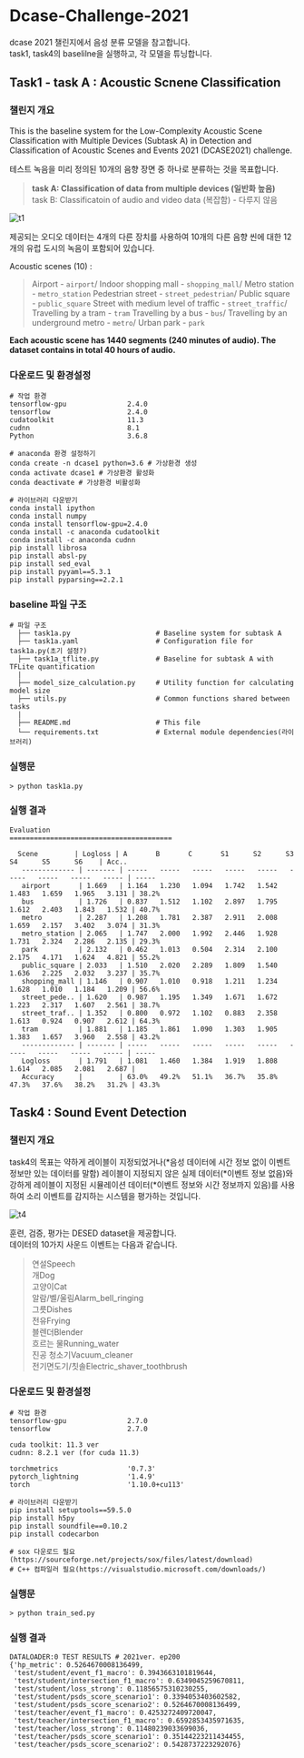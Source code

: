 # Dcase-Challenge-2021

dcase 2021 챌린지에서 음성 분류 모델을 참고합니다.  
task1, task4의 baselilne을 실행하고, 각 모델을 튜닝합니다. 

## Task1 - task A : Acoustic Scnene Classification

### 챌린지 개요
This is the baseline system for the Low-Complexity Acoustic Scene Classification with Multiple Devices (Subtask A) in Detection and Classification of Acoustic Scenes and Events 2021 (DCASE2021) challenge.

테스트 녹음을 미리 정의된 10개의 음향 장면 중 하나로 분류하는 것을 목표합니다.  

> **task A: Classification of data from multiple devices (일반화 높음)**  
task B: Classificatoin of audio and video data (복잡함) - 다루지 않음
> 

  ![t1](https://user-images.githubusercontent.com/50253860/204144277-0a1ebd21-d0c0-4491-aa37-074288ec85b2.png)


제공되는 오디오 데이터는 4개의 다른 장치를 사용하여 10개의 다른 음향 씬에 대한 12개의 유럽 도시의 녹음이 포함되어 있습니다.

Acoustic scenes (10) :

> Airport - `airport`/ Indoor shopping mall - `shopping_mall`/ Metro station - `metro_station`
Pedestrian street - `street_pedestrian`/ Public square - `public_square`
Street with medium level of traffic - `street_traffic`/ Travelling by a tram - `tram`
Travelling by a bus - `bus`/ Travelling by an underground metro - `metro`/ Urban park - `park`
> 

**Each acoustic scene has 1440 segments (240 minutes of audio). The dataset contains in total 40 hours of audio.**

### 다운로드 및 환경설정

```
# 작업 환경 
tensorflow-gpu               2.4.0
tensorflow                   2.4.0
cudatoolkit                  11.3
cudnn                        8.1 
Python                       3.6.8

# anaconda 환경 설정하기
conda create -n dcase1 python=3.6 # 가상환경 생성
conda activate dcase1 # 가상환경 활성화
conda deactivate # 가상환경 비활성화

# 라이브러리 다운받기
conda install ipython
conda install numpy
conda install tensorflow-gpu=2.4.0
conda install -c anaconda cudatoolkit
conda install -c anaconda cudnn
pip install librosa
pip install absl-py
pip install sed_eval
pip install pyyaml==5.3.1
pip install pyparsing==2.2.1
```
### baseline 파일 구조
```
# 파일 구조 
  ├── task1a.py                     # Baseline system for subtask A
  ├── task1a.yaml                   # Configuration file for task1a.py(초기 설정?)
  ├── task1a_tflite.py              # Baseline for subtask A with TFLite quantification
  |
  ├── model_size_calculation.py     # Utility function for calculating model size 
  ├── utils.py                      # Common functions shared between tasks
  |
  ├── README.md                     # This file
  └── requirements.txt              # External module dependencies(라이브러리)
```

### 실행문
```
> python task1a.py
```

### 실행 결과 
```
Evaluation
========================================
 
  Scene         | Logloss | A       B       C       S1      S2      S3      S4      S5      S6    | Acc..  
   ------------- | ------- | -----   -----   -----   -----   -----   -----   -----   -----   ----- | -----  
   airport       | 1.669   | 1.164   1.230   1.094   1.742   1.542   1.483   1.659   1.965   3.131 | 38.2%  
   bus           | 1.726   | 0.837   1.512   1.102   2.897   1.795   1.612   2.403   1.843   1.532 | 40.7%  
   metro         | 2.287   | 1.208   1.781   2.387   2.911   2.008   1.659   2.157   3.402   3.074 | 31.3%  
   metro_station | 2.065   | 1.747   2.000   1.992   2.446   1.928   1.731   2.324   2.286   2.135 | 29.3%  
   park          | 2.132   | 0.462   1.013   0.504   2.314   2.100   2.175   4.171   1.624   4.821 | 55.2%  
   public_square | 2.033   | 1.510   2.020   2.289   1.809   1.540   1.636   2.225   2.032   3.237 | 35.7%  
   shopping_mall | 1.146   | 0.907   1.010   0.918   1.211   1.234   1.628   1.010   1.184   1.209 | 56.6%  
   street_pede.. | 1.620   | 0.987   1.195   1.349   1.671   1.672   1.223   2.317   1.607   2.561 | 38.7%  
   street_traf.. | 1.352   | 0.800   0.972   1.102   0.883   2.358   1.613   0.924   0.907   2.612 | 64.3%  
   tram          | 1.881   | 1.185   1.861   1.090   1.303   1.905   1.383   1.657   3.960   2.558 | 43.2%  
   ------------- | ------- | -----   -----   -----   -----   -----   -----   -----   -----   ----- | -----  
   Logloss       | 1.791   | 1.081   1.460   1.384   1.919   1.808   1.614   2.085   2.081   2.687 |        
   Accuracy      |         | 63.0%   49.2%   51.1%   36.7%   35.8%   47.3%   37.6%   38.2%   31.2% | 43.3%  
```



## Task4 : Sound Event Detection

### 챌린지 개요
task4의 목표는 약하게 레이블이 지정되었거나(*음성 데이터에 시간 정보 없이 이벤트 정보만 있는 데이터를 말함)
레이블이 지정되지 않은 실제 데이터(*이벤트 정보 없음)와 
강하게 레이블이 지정된 시뮬레이션 데이터(*이벤트 정보와 시간 정보까지 있음)를 사용하여 소리 이벤트를 감지하는 시스템을 평가하는 것입니다.

![t4](https://user-images.githubusercontent.com/50253860/204144332-e6d43a22-f6c4-4abf-951a-b15dee3cb796.png) 


훈련, 검증, 평가는 DESED dataset을 제공합니다.  
데이터의 10가지 사운드 이벤트는 다음과 같습니다. 
> 연설Speech  
개Dog  
고양이Cat  
알람/벨/울림Alarm_bell_ringing  
그릇Dishes  
전유Frying  
블렌더Blender  
흐르는 물Running_water  
진공 청소기Vacuum_cleaner  
전기면도기/칫솔Electric_shaver_toothbrush  

### 다운로드 및 환경설정

```
# 작업 환경
tensorflow-gpu               2.7.0
tensorflow                   2.7.0

cuda toolkit: 11.3 ver
cudnn: 8.2.1 ver (for cuda 11.3)

torchmetrics                 '0.7.3'
pytorch_lightning            '1.4.9'
torch                        '1.10.0+cu113'

# 라이브러리 다운받기
pip install setuptools==59.5.0
pip install h5py
pip install soundfile==0.10.2
pip install codecarbon

# sox 다운로드 필요(https://sourceforge.net/projects/sox/files/latest/download)
# C++ 컴파일러 필요(https://visualstudio.microsoft.com/downloads/)
```

### 실행문
```
> python train_sed.py
```

### 실행 결과 
```
DATALOADER:0 TEST RESULTS # 2021ver. ep200
{'hp_metric': 0.5264670008136499,
 'test/student/event_f1_macro': 0.3943663101819644,
 'test/student/intersection_f1_macro': 0.6349045259670811,
 'test/student/loss_strong': 0.11856575310230255,
 'test/student/psds_score_scenario1': 0.3394053403602582,
 'test/student/psds_score_scenario2': 0.5264670008136499,
 'test/teacher/event_f1_macro': 0.4253272409720047,
 'test/teacher/intersection_f1_macro': 0.6592853435971635,
 'test/teacher/loss_strong': 0.11480239033699036,
 'test/teacher/psds_score_scenario1': 0.35144223211434455,
 'test/teacher/psds_score_scenario2': 0.5428737223292076}
```






